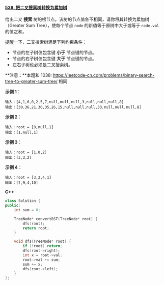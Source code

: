 #### [538. 把二叉搜索树转换为累加树](https://leetcode-cn.com/problems/convert-bst-to-greater-tree/)

给出二叉 **搜索** 树的根节点，该树的节点值各不相同，请你将其转换为累加树（Greater Sum Tree），使每个节点 `node` 的新值等于原树中大于或等于 `node.val` 的值之和。

提醒一下，二叉搜索树满足下列约束条件：

- 节点的左子树仅包含键 **小于** 节点键的节点。
- 节点的右子树仅包含键 **大于** 节点键的节点。
- 左右子树也必须是二叉搜索树。

**注意：**本题和 1038: https://leetcode-cn.com/problems/binary-search-tree-to-greater-sum-tree/ 相同

**示例 1：**


```
输入：[4,1,6,0,2,5,7,null,null,null,3,null,null,null,8]
输出：[30,36,21,36,35,26,15,null,null,null,33,null,null,null,8]
```

**示例 2：**

```
输入：root = [0,null,1]
输出：[1,null,1]
```

**示例 3：**

```
输入：root = [1,0,2]
输出：[3,3,2]
```

**示例 4：**

```
输入：root = [3,2,4,1]
输出：[7,9,4,10]
```

 **C++**

```C++
class Solution {
public:
    int sum = 0;

    TreeNode* convertBST(TreeNode* root) {
        dfs(root);
        return root;
    }

    void dfs(TreeNode* root) {
        if (!root) return;
        dfs(root->right);
        int x = root->val;
        root->val += sum;
        sum += x;
        dfs(root->left);
    }
};
```
